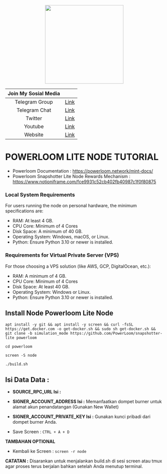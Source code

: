<p align="center">
  <img height="250" height="250" src="https://github.com/bangpateng/powerloom-lite-node/assets/38981255/7b334d46-0a49-4d13-81c3-4208d44b216d">

| Join My Sosial Media  | |
| :------------: | :------------: |
| Telegram Group  | [Link](https://t.me/bangpateng_group "Link")  |
| Telegram Chat  | [Link](https://t.me/bangpateng_airdrop "Link")  |
| Twitter  | [Link](https://www.twitter.com/bangpateng_com "Link")  |
|  Youtube | [Link](https://www.youtube.com/c/BangPateng/ "Link")  |
|  Website | [Link](http://www.bangpateng.com "Link")  |
</p>

# POWERLOOM LITE NODE TUTORIAL

- Powerloom Documentation : https://powerloom.network/mint-docs/
- Powerloom Snapshotter Lite Node Rewards Mechanism : https://www.notioniframe.com/fce9931c52cb402fb40987c1f0f80875

### Local System Requirements
For users running the node on personal hardware, the minimum specifications are:

- RAM: At least 4 GB.
- CPU Core: Minimum of 4 Cores
- Disk Space: A minimum of 40 GB.
- Operating System: Windows, macOS, or Linux.
- Python: Ensure Python 3.10 or newer is installed.

### Requirements for Virtual Private Server (VPS)
For those choosing a VPS solution (like AWS, GCP, DigitalOcean, etc.):

- RAM: A minimum of 4 GB.
- CPU Core: Minimum of 4 Cores
- Disk Space: At least 40 GB.
- Operating System: Windows or Linux.
- Python: Ensure Python 3.10 or newer is installed.


## Install Node Powerloom Lite Node

```
apt install -y git && apt install -y screen && curl -fsSL https://get.docker.com -o get-docker.sh && sudo sh get-docker.sh && git clone -b simulation_mode https://github.com/PowerLoom/snapshotter-lite powerloom
```

```
cd powerloom
```
```
screen -S node
```
```
./build.sh
```

## Isi Data Data :

- **SOURCE_RPC_URL Isi :**   
- **SIGNER_ACCOUNT_ADDRESS Isi :** Memanfaatkan dompet burner untuk alamat akun penandatangan (Gunakan New Wallet)
- **SIGNER_ACCOUNT_PRIVATE_KEY Isi :** Gunakan kunci pribadi dari dompet burner Anda.

- Save Screen : ```CTRL + A + D```

**TAMBAHAN OPTIONAL**
- Kembali ke Screen : ```screen -r node```

**CATATAN :**
Disarankan untuk menjalankan build.sh di sesi screen atau tmux agar proses terus berjalan bahkan setelah Anda menutup terminal.
